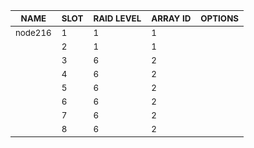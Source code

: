 | <sub>NAME</sub> | <sub>SLOT</sub> | <sub>RAID LEVEL</sub> | <sub>ARRAY ID</sub> | <sub>OPTIONS</sub> |
| ---- | ---- | ---------- | -------- | ------- |
| <sub>node216</sub> | <sub>1</sub> | <sub>1</sub> | <sub>1</sub> | <sub></sub> |
| <sub></sub> | <sub>2</sub> | <sub>1</sub> | <sub>1</sub> | <sub></sub> |
| <sub></sub> | <sub>3</sub> | <sub>6</sub> | <sub>2</sub> | <sub></sub> |
| <sub></sub> | <sub>4</sub> | <sub>6</sub> | <sub>2</sub> | <sub></sub> |
| <sub></sub> | <sub>5</sub> | <sub>6</sub> | <sub>2</sub> | <sub></sub> |
| <sub></sub> | <sub>6</sub> | <sub>6</sub> | <sub>2</sub> | <sub></sub> |
| <sub></sub> | <sub>7</sub> | <sub>6</sub> | <sub>2</sub> | <sub></sub> |
| <sub></sub> | <sub>8</sub> | <sub>6</sub> | <sub>2</sub> | <sub></sub> |
